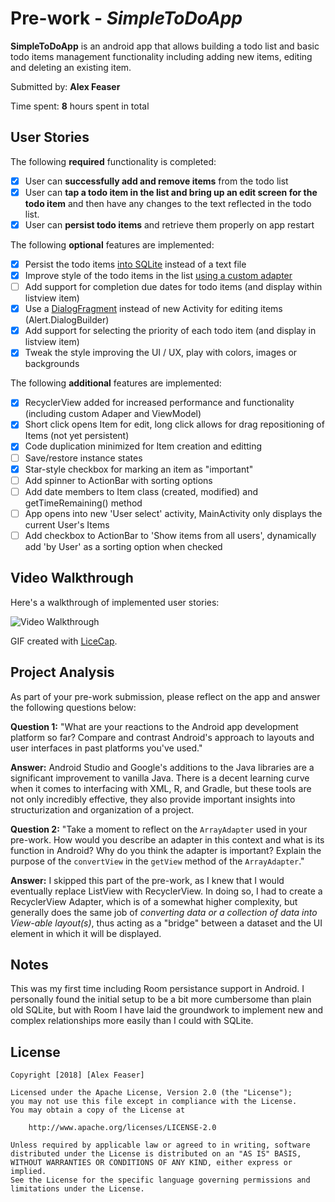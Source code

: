 # Pre-work - *SimpleToDoApp*

**SimpleToDoApp** is an android app that allows building a todo list and basic todo items management functionality including adding new items, editing and deleting an existing item.

Submitted by: **Alex Feaser**

Time spent: **8** hours spent in total

## User Stories

The following **required** functionality is completed:

* [X] User can **successfully add and remove items** from the todo list
* [X] User can **tap a todo item in the list and bring up an edit screen for the todo item** and then have any changes to the text reflected in the todo list.
* [X] User can **persist todo items** and retrieve them properly on app restart

The following **optional** features are implemented:

* [X] Persist the todo items [into SQLite](http://guides.codepath.com/android/Persisting-Data-to-the-Device#sqlite) instead of a text file
* [X] Improve style of the todo items in the list [using a custom adapter](http://guides.codepath.com/android/Using-an-ArrayAdapter-with-ListView)
* [ ] Add support for completion due dates for todo items (and display within listview item)
* [X] Use a [DialogFragment](http://guides.codepath.com/android/Using-DialogFragment) instead of new Activity for editing items (Alert.DialogBuilder)
* [X] Add support for selecting the priority of each todo item (and display in listview item)
* [X] Tweak the style improving the UI / UX, play with colors, images or backgrounds

The following **additional** features are implemented:

* [X] RecyclerView added for increased performance and functionality (including custom Adaper and ViewModel)
* [X] Short click opens Item for edit, long click allows for drag repositioning of Items (not yet persistent)
* [X] Code duplication minimized for Item creation and editting 
* [ ] Save/restore instance states
* [X] Star-style checkbox for marking an item as "important"
* [ ] Add spinner to ActionBar with sorting options
* [ ] Add date members to Item class (created, modified) and getTimeRemaining() method
* [ ] App opens into new 'User select' activity, MainActivity only displays the current User's Items
* [ ] Add checkbox to ActionBar to 'Show items from all users', dynamically add 'by User' as a sorting option when checked

## Video Walkthrough

Here's a walkthrough of implemented user stories:

<img src='https://i.imgur.com/rrLsYB7.gif' title='Video Walkthrough' width='' alt='Video Walkthrough' />

GIF created with [LiceCap](http://www.cockos.com/licecap/).

## Project Analysis

As part of your pre-work submission, please reflect on the app and answer the following questions below:

**Question 1:** "What are your reactions to the Android app development platform so far? Compare and contrast Android's approach to layouts and user interfaces in past platforms you've used."

**Answer:** Android Studio and Google's additions to the Java libraries are a significant improvement to vanilla Java.  There is a decent learning curve when it comes to interfacing with XML, R, and Gradle, but these tools are not only incredibly effective, they also provide important insights into structurization and organization of a project.

**Question 2:** "Take a moment to reflect on the `ArrayAdapter` used in your pre-work. How would you describe an adapter in this context and what is its function in Android? Why do you think the adapter is important? Explain the purpose of the `convertView` in the `getView` method of the `ArrayAdapter`."

**Answer:** I skipped this part of the pre-work, as I knew that I would eventually replace ListView with RecyclerView.  In doing so, I had to create a RecyclerView Adapter, which is of a somewhat higher complexity, but generally does the same job of *converting data or a collection of data into View-able layout(s)*, thus acting as a "bridge" between a dataset and the UI element in which it will be displayed.

## Notes

This was my first time including Room persistance support in Android.  I personally found the initial setup to be a bit more cumbersome than plain old SQLite, but with Room I have laid the groundwork to implement new and complex relationships more easily than I could with SQLite.   

## License

    Copyright [2018] [Alex Feaser]

    Licensed under the Apache License, Version 2.0 (the "License");
    you may not use this file except in compliance with the License.
    You may obtain a copy of the License at

        http://www.apache.org/licenses/LICENSE-2.0

    Unless required by applicable law or agreed to in writing, software
    distributed under the License is distributed on an "AS IS" BASIS,
    WITHOUT WARRANTIES OR CONDITIONS OF ANY KIND, either express or implied.
    See the License for the specific language governing permissions and
    limitations under the License.